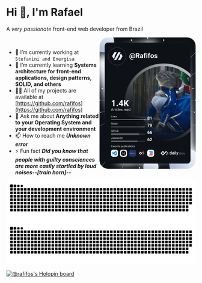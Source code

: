 # Hi 👋, I'm Rafael

A _very passionate_ front-end web developer from Brazil

<div align="left">
  <a target="_blank" href="https://app.daily.dev/Rafifos">
    <img alt="Rafael Julio's Dev Card" src="devcard.svg" width="256" align="right" />
  </a>
</div>

<br />

- 🔭 I’m currently working at `Stefanini and Energisa`
- 🌱 I’m currently learning **Systems architecture for front-end applications, design patterns, SOLID, and others**
- 👨‍💻 All of my projects are available at [https://github.com/rafifos](https://github.com/rafifos)
- 💬 Ask me about **Anything related to your Operating System and your development environment**
- 📫 How to reach me **_Unknown error_**
- ⚡ Fun fact **_Did you know that people with guilty consciences are more easily startled by loud noises--[train horn]--_**

![GitHub Contribution Snake](github-contribution-grid-snake.svg#gh-light-mode-only)
![GitHub Contribution Snake (Dark Mode)](github-contribution-grid-snake-dark.svg#gh-dark-mode-only)

[![@rafifos's Holopin board](https://holopin.io/api/user/board?user=rafifos)](https://holopin.io/@rafifos)
